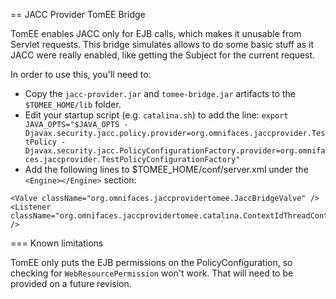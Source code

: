 == JACC Provider TomEE Bridge

TomEE enables JACC only for EJB calls, which makes it unusable from Servlet requests. This bridge simulates allows to do some basic stuff as it JACC were really enabled, like getting the Subject for the current request.

In order to use this, you'll need to:

* Copy the `jacc-provider.jar` and `tomee-bridge.jar` artifacts to the `$TOMEE_HOME/lib` folder.
* Edit your startup script (e.g. `catalina.sh`) to add the line: `export JAVA_OPTS="$JAVA_OPTS -Djavax.security.jacc.policy.provider=org.omnifaces.jaccprovider.TestPolicy -Djavax.security.jacc.PolicyConfigurationFactory.provider=org.omnifaces.jaccprovider.TestPolicyConfigurationFactory"`
* Add the following lines to $TOMEE_HOME/conf/server.xml under the `<Engine></Engine>` section:
```
<Valve className="org.omnifaces.jaccprovidertomee.JaccBridgeValve" />
<Listener className="org.omnifaces.jaccprovidertomee.catalina.ContextIdThreadContextListener" />
```

=== Known limitations

TomEE only puts the EJB permissions on the PolicyConfiguration, so checking for `WebResourcePermission` won't work. That will need to be provided on a future revision.
